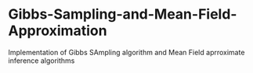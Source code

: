 # Gibbs-Sampling-and-Mean-Field-Approximation
 Implementation of Gibbs SAmpling algorithm and Mean Field aprroximate inference algorithms

